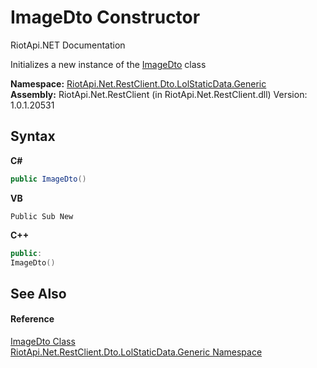 # ImageDto Constructor 
RiotApi.NET Documentation 

Initializes a new instance of the <a href="f9091cc8-cb27-d648-62fe-a0a98c3a62d0">ImageDto</a> class

**Namespace:**&nbsp;<a href="304beb8e-603a-7dd9-9522-85c438524038">RiotApi.Net.RestClient.Dto.LolStaticData.Generic</a><br />**Assembly:**&nbsp;RiotApi.Net.RestClient (in RiotApi.Net.RestClient.dll) Version: 1.0.1.20531

## Syntax

**C#**<br />
``` C#
public ImageDto()
```

**VB**<br />
``` VB
Public Sub New
```

**C++**<br />
``` C++
public:
ImageDto()
```


## See Also


#### Reference
<a href="f9091cc8-cb27-d648-62fe-a0a98c3a62d0">ImageDto Class</a><br /><a href="304beb8e-603a-7dd9-9522-85c438524038">RiotApi.Net.RestClient.Dto.LolStaticData.Generic Namespace</a><br />